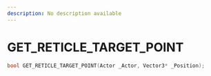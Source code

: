 ```yaml
---
description: No description available 
---
```


# GET_RETICLE_TARGET_POINT

```cpp
bool GET_RETICLE_TARGET_POINT(Actor _Actor, Vector3* _Position);
```
